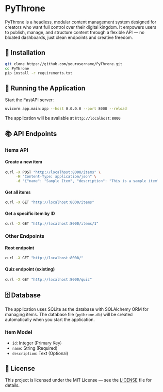 # PyThrone

PyThrone is a headless, modular content management system designed for creators who want full control over their digital kingdom. It empowers users to publish, manage, and structure content through a flexible API — no bloated dashboards, just clean endpoints and creative freedom.

## 🚀 Installation

```bash
git clone https://github.com/yourusername/PyThrone.git
cd PyThrone
pip install -r requirements.txt
```

## 🌟 Running the Application

Start the FastAPI server:

```bash
uvicorn app.main:app --host 0.0.0.0 --port 8000 --reload
```

The application will be available at `http://localhost:8000`

## 📚 API Endpoints

### Items API

#### Create a new item
```bash
curl -X POST "http://localhost:8000/items" \
     -H "Content-Type: application/json" \
     -d '{"name": "Sample Item", "description": "This is a sample item"}'
```

#### Get all items
```bash
curl -X GET "http://localhost:8000/items"
```

#### Get a specific item by ID
```bash
curl -X GET "http://localhost:8000/items/1"
```

### Other Endpoints

#### Root endpoint
```bash
curl -X GET "http://localhost:8000/"
```

#### Quiz endpoint (existing)
```bash
curl -X GET "http://localhost:8000/quiz"
```

## 🗄️ Database

The application uses SQLite as the database with SQLAlchemy ORM for managing items. The database file (`pythrone.db`) will be created automatically when you start the application.

### Item Model
- `id`: Integer (Primary Key)
- `name`: String (Required)
- `description`: Text (Optional)

## 📄 License

This project is licensed under the MIT License — see the [LICENSE](LICENSE) file for details.

